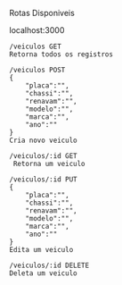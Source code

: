 Rotas Disponiveis


localhost:3000
    
    /veiculos GET
    Retorna todos os registros

    /veiculos POST
    {
        "placa":"",
        "chassi":"",
        "renavam":"",
        "modelo":"",
        "marca":"",
        "ano":""
    }
    Cria novo veiculo

    /veiculos/:id GET
     Retorna um veiculo

    /veiculos/:id PUT
    {
        "placa":"",
        "chassi":"",
        "renavam":"",
        "modelo":"",
        "marca":"",
        "ano":""
    }
    Edita um veiculo

    /veiculos/:id DELETE
    Deleta um veiculo




